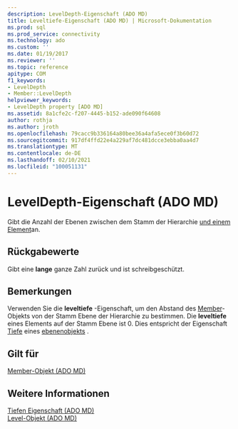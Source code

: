 ```yaml
---
description: LevelDepth-Eigenschaft (ADO MD)
title: Leveltiefe-Eigenschaft (ADO MD) | Microsoft-Dokumentation
ms.prod: sql
ms.prod_service: connectivity
ms.technology: ado
ms.custom: ''
ms.date: 01/19/2017
ms.reviewer: ''
ms.topic: reference
apitype: COM
f1_keywords:
- LevelDepth
- Member::LevelDepth
helpviewer_keywords:
- LevelDepth property [ADO MD]
ms.assetid: 8a1cfe2c-f207-4445-b152-ade090f64608
author: rothja
ms.author: jroth
ms.openlocfilehash: 79cacc9b336164a80bee36a4afa5ece0f3b60d72
ms.sourcegitcommit: 917df4ffd22e4a229af7dc481dcce3ebba0aa4d7
ms.translationtype: MT
ms.contentlocale: de-DE
ms.lasthandoff: 02/10/2021
ms.locfileid: "100051131"
---
```

# <a name="leveldepth-property-ado-md"></a>LevelDepth-Eigenschaft (ADO MD)
Gibt die Anzahl der Ebenen zwischen dem Stamm der Hierarchie [und einem Element](./member-object-ado-md.md)an.  
  
## <a name="return-values"></a>Rückgabewerte  
 Gibt eine **lange** ganze Zahl zurück und ist schreibgeschützt.  
  
## <a name="remarks"></a>Bemerkungen  
 Verwenden Sie die **leveltiefe** -Eigenschaft, um den Abstand des [Member](./member-object-ado-md.md)-Objekts von der Stamm Ebene der Hierarchie zu bestimmen. Die **leveltiefe** eines Elements auf der Stamm Ebene ist 0. Dies entspricht der Eigenschaft [Tiefe](./depth-property-ado-md.md) eines [ebenenobjekts](./level-object-ado-md.md) .  
  
## <a name="applies-to"></a>Gilt für  
 [Member-Objekt (ADO MD)](./member-object-ado-md.md)  
  
## <a name="see-also"></a>Weitere Informationen  
 [Tiefen Eigenschaft (ADO MD)](./depth-property-ado-md.md)   
 [Level-Objekt (ADO MD)](./level-object-ado-md.md)